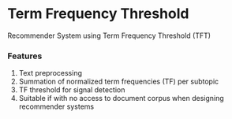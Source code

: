 # Term Frequency Threshold
Recommender System using Term Frequency Threshold (TFT)

### Features
<ol>
  <li>Text preprocessing</li>
  <li>Summation of normalized term frequencies (TF) per subtopic</li>
  <li>TF threshold for signal detection</li>
  <li>Suitable if with no access to document corpus when designing recommender systems</li>
</ol>
